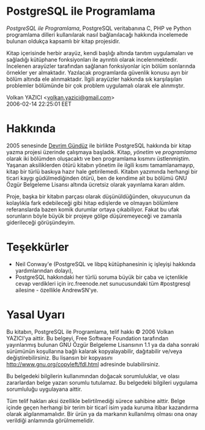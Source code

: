# PostgreSQL ile Programlama

*PostgreSQL ile Programlama*, PostgreSQL veritabanına C, PHP ve Python programlama dilleri kullanılarak nasıl bağlanılacağı hakkında incelemede bulunan oldukça kapsamlı bir kitap projesidir.

Kitap içerisinde herbir arayüz, kendi başlığı altında tanıtım uygulamaları ve sağladığı kütüphane fonksiyonları ile ayrıntılı olarak incelenmektedir. İncelenen arayüzler tarafından sağlanan fonksiyonlar için bölüm sonlarında örnekler yer almaktadır. Yazılacak programlarda güvenlik konusu ayrı bir bölüm altında ele alınmaktadır. İlgili arayüzler hakkında sık karşılaşılan problemler bölümünde bir çok problem uygulamalı olarak ele alınmıştır.

Volkan YAZICI &lt;<volkan.yazici@gmail.com>&gt;<br/>
2006-02-14 22:25:01 EET

# Hakkında

2005 senesinde [Devrim Gündüz](http://www.gunduz.org/) ile birlikte PostgreSQL hakkında bir kitap yazma projesi üzerinde çalışmaya başladık. Kitap, *yönetim* ve *programlama* olarak iki bölümden oluşacaktı ve ben programlama kısmını üstlenmiştim. Yaşanan aksiliklerden ötürü kitabın yönetim ile ilgili kısmı tamamlanamayıp, kitap bir türlü baskıya hazır hale getirilemedi. Kitabın yazımında herhangi bir ticari kaygı güdülmediğinden ötürü, ben de kendime ait bu bölümü GNU Özgür Belgeleme Lisansı altında ücretsiz olarak yayınlama kararı aldım.

Proje, başka bir kitabın parçası olarak düşünüldüğünden, okuyucunun da kolaylıkla fark edebileceği gibi hitap edişlerde ve olmayan bölümlere referanslarda bazen komik durumlar ortaya çıkabiliyor. Fakat bu ufak sorunların böyle büyük bir projeye gölge düşüremeyeceği ve zamanla giderileceği görüşündeyim.

# Teşekkürler

- Neil Conway'e (PostgreSQL ve libpq kütüphanesinin iç işleyişi hakkında yardımlarından dolayı),
- PostgreSQL hakkındaki her türlü soruma büyük bir çaba ve içtenlikle cevap verdikleri için irc.freenode.net sunucusundaki tüm #postgresql ailesine - özellikle AndrewSN'ye.

# Yasal Uyarı

Bu kitabın, PostgreSQL ile Programlama, telif hakkı &copy; 2006 Volkan YAZICI'ya aittir. Bu belgeyi, Free Software Foundation tarafından yayınlanmış bulunan GNU Özgür Belgeleme Lisansının 1.1 ya da daha sonraki sürümünün koşullarına bağlı kalarak kopyalayabilir, dağıtabilir ve/veya değiştirebilirsiniz. Bu lisansın bir kopyasını http://www.gnu.org/copyleft/fdl.html adresinde bulabilirsiniz.

Bu belgedeki bilgilerin kullanımından doğacak sorumluluklar, ve olası zararlardan belge yazarı sorumlu tutulamaz. Bu belgedeki bilgileri uygulama sorumluluğu uygulayana aittir.

Tüm telif hakları aksi özellikle belirtilmediği sürece sahibine aittir. Belge içinde geçen herhangi bir terim bir ticarî isim yada kuruma itibar kazandırma olarak algılanmamalıdır. Bir ürün ya da markanın kullanılmış olması ona onay verildiği anlamında görülmemelidir.
